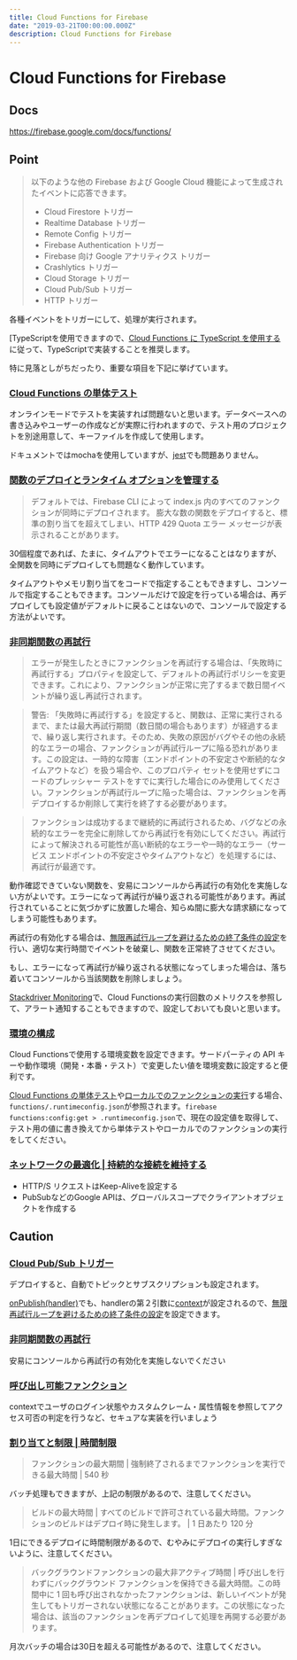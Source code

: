```yaml
---
title: Cloud Functions for Firebase
date: "2019-03-21T00:00:00.000Z"
description: Cloud Functions for Firebase
---
```


# Cloud Functions for Firebase

## Docs
https://firebase.google.com/docs/functions/

## Point

> 以下のような他の Firebase および Google Cloud 機能によって生成されたイベントに応答できます。
> - Cloud Firestore トリガー
> - Realtime Database トリガー
> - Remote Config トリガー
> - Firebase Authentication トリガー
> - Firebase 向け Google アナリティクス トリガー
> - Crashlytics トリガー
> - Cloud Storage トリガー
> - Cloud Pub/Sub トリガー
> - HTTP トリガー

各種イベントをトリガーにして、処理が実行されます。

[TypeScriptを使用できますので、[Cloud Functions に TypeScript を使用する](https://firebase.google.com/docs/functions/typescript)に従って、TypeScriptで実装することを推奨します。

特に見落としがちだったり、重要な項目を下記に挙げています。

### [Cloud Functions の単体テスト](https://firebase.google.com/docs/functions/unit-testing)

オンラインモードでテストを実装すれば問題ないと思います。データベースへの書き込みやユーザーの作成などが実際に行われますので、テスト用のプロジェクトを別途用意して、キーファイルを作成して使用します。

ドキュメントではmochaを使用していますが、[jest](https://jestjs.io/)でも問題ありません。

### [関数のデプロイとランタイム オプションを管理する](https://firebase.google.com/docs/functions/manage-functions)

> デフォルトでは、Firebase CLI によって index.js 内のすべてのファンクションが同時にデプロイされます。
> 膨大な数の関数をデプロイすると、標準の割り当てを超えてしまい、HTTP 429 Quota エラー メッセージが表示されることがあります。

30個程度であれば、たまに、タイムアウトでエラーになることはなりますが、全関数を同時にデプロイしても問題なく動作しています。

タイムアウトやメモリ割り当てをコードで指定することもできますし、コンソールで指定することもできます。コンソールだけで設定を行っている場合は、再デプロイしても設定値がデフォルトに戻ることはないので、コンソールで設定する方法がよいです。

### [非同期関数の再試行](https://firebase.google.com/docs/functions/retries)

> エラーが発生したときにファンクションを再試行する場合は、「失敗時に再試行する」プロパティを設定して、デフォルトの再試行ポリシーを変更できます。これにより、ファンクションが正常に完了するまで数日間イベントが繰り返し再試行されます。

> 警告: 「失敗時に再試行する」を設定すると、関数は、正常に実行されるまで、または最大再試行期間（数日間の場合もあります）が経過するまで、繰り返し実行されます。そのため、失敗の原因がバグやその他の永続的なエラーの場合、ファンクションが再試行ループに陥る恐れがあります。この設定は、一時的な障害（エンドポイントの不安定さや断続的なタイムアウトなど）を扱う場合や、このプロパティ セットを使用せずにコードのプレッシャー テストをすでに実行した場合にのみ使用してください。ファンクションが再試行ループに陥った場合は、ファンクションを再デプロイするか削除して実行を終了する必要があります。

> ファンクションは成功するまで継続的に再試行されるため、バグなどの永続的なエラーを完全に削除してから再試行を有効にしてください。再試行によって解決される可能性が高い断続的なエラーや一時的なエラー（サービス エンドポイントの不安定さやタイムアウトなど）を処理するには、再試行が最適です。

動作確認できていない関数を、安易にコンソールから再試行の有効化を実施しない方がよいです。エラーになって再試行が繰り返される可能性があります。再試行されていることに気づかずに放置した場合、知らぬ間に膨大な請求額になってしまう可能性もあります。

再試行の有効化する場合は、[無限再試行ループを避けるための終了条件の設定](https://firebase.google.com/docs/functions/retries#set_an_end_condition_to_avoid_infinite_retry_loops)を行い、適切な実行時間でイベントを破棄し、関数を正常終了させてください。

もし、エラーになって再試行が繰り返される状態になってしまった場合は、落ち着いてコンソールから当該関数を削除しましょう。

[Stackdriver Monitoring](https://cloud.google.com/monitoring/)で、Cloud Functionsの実行回数のメトリクスを参照して、アラート通知することもできますので、設定しておいても良いと思います。

### [環境の構成](https://firebase.google.com/docs/functions/config-env)

Cloud Functionsで使用する環境変数を設定できます。サードパーティの API キーや動作環境（開発・本番・テスト）で変更したい値を環境変数に設定すると便利です。

[Cloud Functions の単体テスト](https://firebase.google.com/docs/functions/unit-testing)や[ローカルでのファンクションの実行](https://firebase.google.com/docs/functions/local-emulator)する場合、```functions/.runtimeconfig.json```が参照されます。```firebase functions:config:get > .runtimeconfig.json```で、現在の設定値を取得して、テスト用の値に書き換えてから単体テストやローカルでのファンクションの実行をしてください。

### [ネットワークの最適化 | 持続的な接続を維持する](https://firebase.google.com/docs/functions/networking#maintaining_persistent_connections)

- HTTP/S リクエストはKeep-Aliveを設定する
- PubSubなどのGoogle APIは、グローバルスコープでクライアントオブジェクトを作成する

## Caution

### [Cloud Pub/Sub トリガー](https://firebase.google.com/docs/functions/pubsub-events)

デプロイすると、自動でトピックとサブスクリプションも設定されます。

[onPublish(handler)](https://firebase.google.com/docs/reference/functions/functions.pubsub.TopicBuilder#onPublish)でも、handlerの第２引数に[context](https://firebase.google.com/docs/reference/functions/functions.EventContext)が設定されるので、[無限再試行ループを避けるための終了条件の設定](https://firebase.google.com/docs/functions/retries#set_an_end_condition_to_avoid_infinite_retry_loops)を設定できます。

### [非同期関数の再試行](https://firebase.google.com/docs/functions/retries)

安易にコンソールから再試行の有効化を実施しないでください

### [呼び出し可能ファンクション](https://firebase.google.com/docs/functions/callable#write_and_deploy_the_callable_function)

contextでユーザのログイン状態やカスタムクレーム・属性情報を参照してアクセス可否の判定を行うなど、セキュアな実装を行いましょう

### [割り当てと制限 | 時間制限](https://firebase.google.com/docs/functions/quotas)

> ファンクションの最大期間 | 強制終了されるまでファンクションを実行できる最大時間 | 540 秒

バッチ処理もできますが、上記の制限があるので、注意してください。

> ビルドの最大時間 | すべてのビルドで許可されている最大時間。ファンクションのビルドはデプロイ時に発生します。 | 1 日あたり 120 分

1日にできるデプロイに時間制限があるので、むやみにデプロイの実行しすぎないように、注意してください。

> バックグラウンドファンクションの最大非アクティブ時間	| 呼び出しを行わずにバックグラウンド ファンクションを保持できる最大時間。この時間中に 1 回も呼び出されなかったファンクションは、新しいイベントが発生してもトリガーされない状態になることがあります。この状態になった場合は、該当のファンクションを再デプロイして処理を再開する必要があります。

月次バッチの場合は30日を超える可能性があるので、注意してください。
